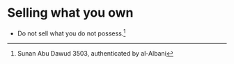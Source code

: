 # Selling what you own

* Do not sell what you do not possess.[^2]

[^2]: Sunan Abu Dawud 3503, authenticated by al-Albani
